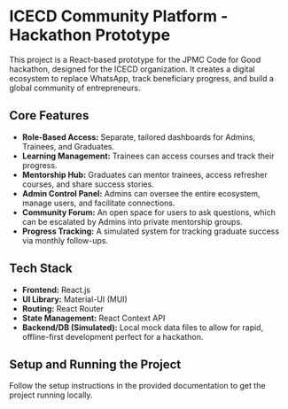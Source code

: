 # ICECD Community Platform - Hackathon Prototype

This project is a React-based prototype for the JPMC Code for Good hackathon, designed for the ICECD organization. It creates a digital ecosystem to replace WhatsApp, track beneficiary progress, and build a global community of entrepreneurs.

## Core Features

- **Role-Based Access:** Separate, tailored dashboards for Admins, Trainees, and Graduates.
- **Learning Management:** Trainees can access courses and track their progress.
- **Mentorship Hub:** Graduates can mentor trainees, access refresher courses, and share success stories.
- **Admin Control Panel:** Admins can oversee the entire ecosystem, manage users, and facilitate connections.
- **Community Forum:** An open space for users to ask questions, which can be escalated by Admins into private mentorship groups.
- **Progress Tracking:** A simulated system for tracking graduate success via monthly follow-ups.

## Tech Stack

- **Frontend:** React.js
- **UI Library:** Material-UI (MUI)
- **Routing:** React Router
- **State Management:** React Context API
- **Backend/DB (Simulated):** Local mock data files to allow for rapid, offline-first development perfect for a hackathon.

## Setup and Running the Project

Follow the setup instructions in the provided documentation to get the project running locally.